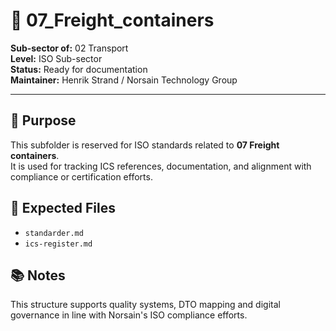 # 📁 07_Freight_containers

**Sub-sector of:** 02 Transport  
**Level:** ISO Sub-sector  
**Status:** Ready for documentation  
**Maintainer:** Henrik Strand / Norsain Technology Group  

---

## 📌 Purpose

This subfolder is reserved for ISO standards related to **07 Freight containers**.  
It is used for tracking ICS references, documentation, and alignment with compliance or certification efforts.

## 📄 Expected Files
- `standarder.md`
- `ics-register.md`

## 📚 Notes
This structure supports quality systems, DTO mapping and digital governance in line with Norsain's ISO compliance efforts.
